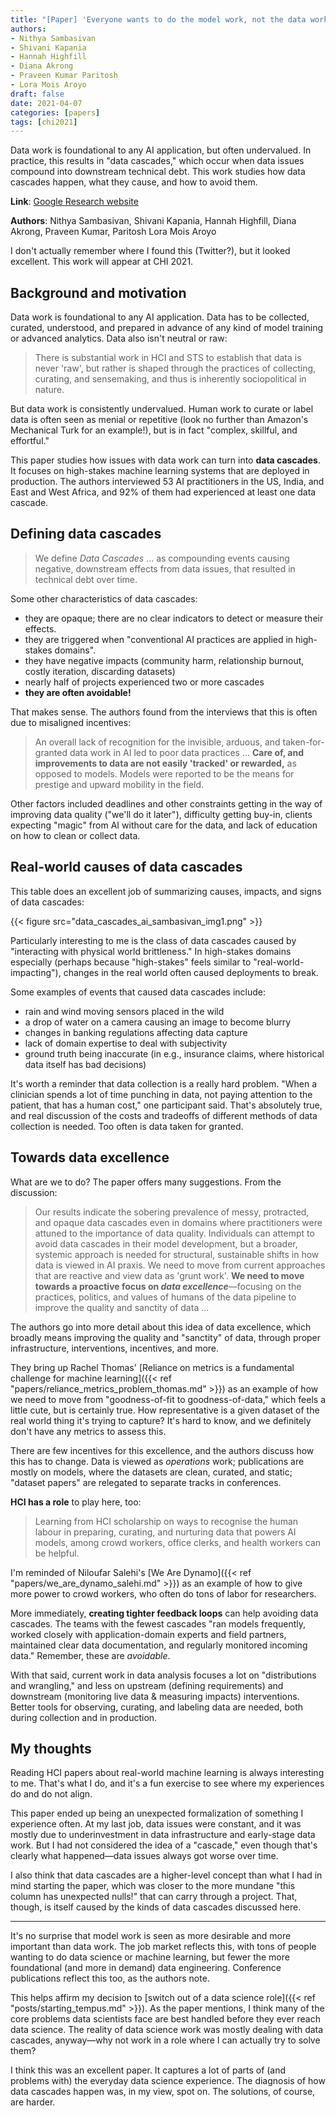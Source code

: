 ```yaml
---
title: "[Paper] 'Everyone wants to do the model work, not the data work': Data Cascades in High-Stakes AI"
authors: 
- Nithya Sambasivan
- Shivani Kapania
- Hannah Highfill
- Diana Akrong
- Praveen Kumar Paritosh
- Lora Mois Aroyo 
draft: false
date: 2021-04-07
categories: [papers]
tags: [chi2021]
---
```


Data work is foundational to any AI application, but often undervalued. In practice, this results in "data cascades," which occur when data issues compound into downstream technical debt. This work studies how data cascades happen, what they cause, and how to avoid them.

<!--more-->

**Link**: [Google Research website](https://research.google/pubs/pub49953/)

**Authors**: Nithya Sambasivan, Shivani Kapania, Hannah Highfill, Diana Akrong, Praveen Kumar, Paritosh Lora Mois Aroyo 

I don't actually remember where I found this (Twitter?), but it looked excellent. This work will appear at CHI 2021.

## Background and motivation
Data work is foundational to any AI application. Data has to be collected, curated, understood, and prepared in advance of any kind of model training or advanced analytics. Data also isn't neutral or raw:

> There is substantial work in HCI and STS to establish that data is never 'raw', but rather is shaped through the practices of collecting, curating, and sensemaking, and thus is inherently sociopolitical in nature.

But data work is consistently undervalued. Human work to curate or label data is often seen as menial or repetitive (look no further than Amazon's Mechanical Turk for an example!), but is in fact "complex, skillful, and effortful." 

This paper studies how issues with data work can turn into **data cascades**. It focuses on high-stakes machine learning systems that are deployed in production. The authors interviewed 53 AI practitioners in the US, India, and East and West Africa, and 92% of them had experienced at least one data cascade.


## Defining data cascades
> We define *Data Cascades* ... as compounding events causing negative, downstream effects from data issues, that resulted in technical debt over time.

Some other characteristics of data cascades:
- they are opaque; there are no clear indicators to detect or measure their effects.
- they are triggered when "conventional AI practices are applied in high-stakes domains".
- they have negative impacts (community harm, relationship burnout, costly iteration, discarding datasets)
- nearly half of projects experienced two or more cascades
- **they are often avoidable!**

That makes sense.
The authors found from the interviews that this is often due to misaligned incentives:

> An overall lack of recognition for the invisible, arduous, and taken-for-granted data work in AI led to poor data practices ... **Care of, and improvements to data are not easily 'tracked' or rewarded,** as opposed to models. Models were reported to be the means for prestige and upward mobility in the field.

Other factors included deadlines and other constraints getting in the way of improving data quality ("we'll do it later"), difficulty getting buy-in, clients expecting "magic" from AI without care for the data, and lack of education on how to clean or collect data.

## Real-world causes of data cascades
This table does an excellent job of summarizing causes, impacts, and signs of data cascades:

{{< figure src="data_cascades_ai_sambasivan_img1.png" >}}

Particularly interesting to me is the class of data cascades caused by "interacting with physical world brittleness." In high-stakes domains especially (perhaps because "high-stakes" feels similar to "real-world-impacting"), changes in the real world often caused deployments to break.

Some examples of events that caused data cascades include:
- rain and wind moving sensors placed in the wild
- a drop of water on a camera causing an image to become blurry
- changes in banking regulations affecting data capture
- lack of domain expertise to deal with subjectivity
- ground truth being inaccurate (in e.g., insurance claims, where historical data itself has bad decisions)

It's worth a reminder that data collection is a really hard problem. "When a clinician spends a lot of time punching in data, not paying attention to the patient, that has a human cost," one participant said. That's absolutely true, and real discussion of the costs and tradeoffs of different methods of data collection is needed. Too often is data taken for granted.


## Towards data excellence
What are we to do? The paper offers many suggestions. From the discussion:

> Our results indicate the sobering prevalence of messy, protracted, and opaque data cascades even in domains where practitioners were attuned to the importance of data quality. Individuals can attempt to avoid data cascades in their model development, but a broader, systemic approach is needed for structural, sustainable shifts in how data is viewed in AI praxis. We need to move from current approaches that are reactive and view data as 'grunt work'. **We need to move towards a proactive focus on *data excellence***—focusing on the practices, politics, and values of humans of the data pipeline to improve the quality and sanctity of data ...

The authors go into more detail about this idea of data excellence, which broadly means improving the quality and "sanctity" of data, through proper infrastructure, interventions, incentives, and more.

They bring up Rachel Thomas' [Reliance on metrics is a fundamental challenge for machine learning]({{< ref "papers/reliance_metrics_problem_thomas.md" >}}) as an example of how we need to move from "goodness-of-fit to goodness-of-data," which feels a little cute, but is certainly true. How representative is a given dataset of the real world thing it's trying to capture? It's hard to know, and we definitely don't have any metrics to assess this.

There are few incentives for this excellence, and the authors discuss how this has to change. Data is viewed as *operations* work; publications are mostly on models, where the datasets are clean, curated, and static; "dataset papers" are relegated to separate tracks in conferences.

**HCI has a role** to play here, too:

> Learning from HCI scholarship on ways to recognise the human labour in preparing, curating, and nurturing data that powers AI models, among crowd workers, office clerks, and health workers can be helpful.

I'm reminded of Niloufar Salehi's [We Are Dynamo]({{< ref "papers/we_are_dynamo_salehi.md" >}}) as an example of how to give more power to crowd workers, who often do tons of labor for researchers.

More immediately, **creating tighter feedback loops** can help avoiding data cascades. The teams with the fewest cascades "ran models frequently, worked closely with application-domain experts and field partners, maintained clear data documentation, and regularly monitored incoming data." Remember, these are *avoidable*.

With that said, current work in data analysis focuses a lot on "distributions and wrangling," and less on upstream (defining requirements) and downstream (monitoring live data & measuring impacts) interventions. Better tools for observing, curating, and labeling data are needed, both during collection and in production. 


## My thoughts
Reading HCI papers about real-world machine learning is always interesting to me. That's what I do, and it's a fun exercise to see where my experiences do and do not align.

This paper ended up being an unexpected formalization of something I experience often. At my last job, data issues were constant, and it was mostly due to underinvestment in data infrastructure and early-stage data work. But I had not considered the idea of a "cascade," even though that's clearly what happened—data issues always got worse over time.

I also think that data cascades are a higher-level concept than what I had in mind starting the paper, which was closer to the more mundane "this column has unexpected nulls!" that can carry through a project. That, though, is itself caused by the kinds of data cascades discussed here.

---

It's no surprise that model work is seen as more desirable and more important than data work. The job market reflects this, with tons of people wanting to do data science or machine learning, but fewer the more foundational (and more in demand) data engineering. Conference publications reflect this too, as the authors note.

This helps affirm my decision to [switch out of a data science role]({{< ref "posts/starting_tempus.md" >}}). As the paper mentions, I think many of the core problems data scientists face are best handled before they ever reach data science. The reality of data science work was mostly dealing with data cascades, anyway—why not work in a role where I can actually try to solve them?

I think this was an excellent paper. It captures a lot of parts of (and problems with) the everyday data science experience. The diagnosis of how data cascades happen was, in my view, spot on. The solutions, of course, are harder.
